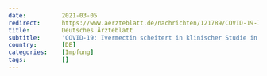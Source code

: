 ```yaml
---
date:          2021-03-05
redirect:      https://www.aerzteblatt.de/nachrichten/121789/COVID-19-Ivermectin-scheitert-in-klinischer-Studie-in-Lateinamerika
title:         Deutsches Ärzteblatt
subtitle:      'COVID-19: Ivermectin scheitert in klinischer Studie in Lateinamerika'
country:       [DE]
categories:    [Impfung]
tags:          []
---
```


